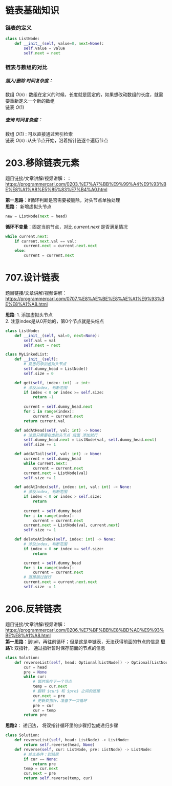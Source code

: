 # 链表基础知识
### 链表的定义
```Python
class ListNode:
    def __init__(self, value=0, next=None):
        self.value = value
        self.next = next
```
### 链表与数组的对比
##### 插入/删除 时间复杂度： 
数组 $O(n)$ : 数组在定义的时候，长度就是固定的，如果想改动数组的长度，就需要重新定义一个新的数组  
链表 $O(1)$   
##### 查询 时间复杂度：  
数组 $O(1)$ : 可以直接通过索引检索  
链表 $O(n)$ :从头节点开始，沿着指针链逐个遍历节点  

# 203.移除链表元素  

题目链接/文章讲解/视频讲解：：https://programmercarl.com/0203.%E7%A7%BB%E9%99%A4%E9%93%BE%E8%A1%A8%E5%85%83%E7%B4%A0.html  

**第一思路**：if循环判断是否需要被删除，对头节点单独处理  
**思路**： 新增虚拟头节点
```Python
new = ListNode(next = head)
```
**循环不变量**：固定当前节点，对比 $current.next$ 是否满足情况  
```Python
while current.next:
    if current.next.val == val:
        current.next = current.next.next
    else:
        current = current.next
```


 # 707.设计链表  

题目链接/文章讲解/视频讲解：https://programmercarl.com/0707.%E8%AE%BE%E8%AE%A1%E9%93%BE%E8%A1%A8.html  

**思路**: 1. 添加虚拟头节点  
         2. 注意index是从0开始的，第0个节点就是头结点  

```Python
class ListNode:
    def __init__(self, val=0, next=None):
        self.val = val
        self.next = next

class MyLinkedList:
    def __init__(self):
        # 熟悉的添加虚拟头节点
        self.dummy_head = ListNode()
        self.size = 0

    def get(self, index: int) -> int:
        # 涉及index, 判断范围
        if index < 0 or index >= self.size:
            return -1
        
        current = self.dummy_head.next
        for i in range(index):
            current = current.next
        return current.val

    def addAtHead(self, val: int) -> None:
        # 注意只需要在虚拟头节点 后面 添加就行
        self.dummy_head.next = ListNode(val, self.dummy_head.next)
        self.size += 1

    def addAtTail(self, val: int) -> None:
        current = self.dummy_head
        while current.next:
            current = current.next
        current.next = ListNode(val)
        self.size += 1

    def addAtIndex(self, index: int, val: int) -> None:
        # 涉及index, 判断范围
        if index < 0 or index > self.size:
            return
        
        current = self.dummy_head
        for i in range(index):
            current = current.next
        current.next = ListNode(val, current.next)
        self.size += 1

    def deleteAtIndex(self, index: int) -> None:
        # 涉及index, 判断范围
        if index < 0 or index >= self.size:
            return

        current = self.dummy_head
        for i in range(index):
            current = current.next
        # 直接跳过就行
        current.next = current.next.next
        self.size -= 1
```


 #  206.反转链表 

题目链接/文章讲解/视频讲解：https://programmercarl.com/0206.%E7%BF%BB%E8%BD%AC%E9%93%BE%E8%A1%A8.html  
**第一思路**：到tail，再往前循环；但是这是单链表，无法获得前面的节点的信息
**思路1**: 双指针， 通过指针暂时保存前面的节点的信息

```Python
class Solution:
    def reverseList(self, head: Optional[ListNode]) -> Optional[ListNode]:
        cur = head
        pre = None
        while cur:
            # 暂时保存下一个节点
            temp = cur.next
            # 翻转 $cur$ 和 $pre$ 之间的连接
            cur.next = pre
            # 更新双指针，准备下一次循环
            pre = cur
            cur = temp
        return pre
```

**思路2**： 递归法， 将双指针循环里的步骤打包成递归步骤
```Python
class Solution:
    def reverseList(self, head: ListNode) -> ListNode:
        return self.reverse(head, None)
    def reverse(self, cur: ListNode, pre: ListNode) -> ListNode:
        # 终止条件：到结尾
        if cur == None:
            return pre
        temp = cur.next
        cur.next = pre
        return self.reverse(temp, cur)
```
